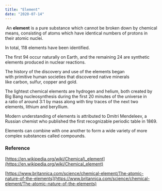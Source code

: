 ```yaml
---
title: "Element"
date: "2020-07-14"
---
```


 An **element** is a pure substance which cannot be broken down by chemical means, consisting of atoms which have identical numbers of protons in their atomic nuclei.

In total, 118 elements have been identified.

The first 94 occur naturally on Earth, and the remaining 24 are synthetic elements produced in nuclear reactions. 

The history of the discovery and use of the elements began with primitive human societies that discovered native minerals like carbon, sulfur, copper and gold.

The lightest chemical elements are hydrogen and helium, both created by Big Bang nucleosynthesis during the first 20 minutes of the universe in a ratio of around 3:1 by mass along with tiny traces of the next two elements, lithium and beryllium.

Modern understanding of elements is attributed to Dmitri Mendeleev, a Russian chemist who published the first recognizable periodic table in 1869.

Elements can combine with one another to form a wide variety of more complex substances called compounds. 

### Reference

[https://en.wikipedia.org/wiki/Chemical\_element](https://en.wikipedia.org/wiki/Chemical_element)

[https://www.britannica.com/science/chemical-element/The-atomic-nature-of-the-elements](https://www.britannica.com/science/chemical-element/The-atomic-nature-of-the-elements)
